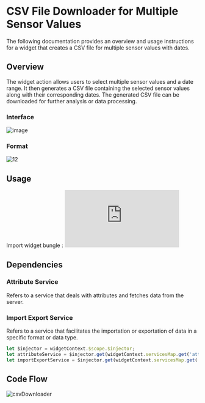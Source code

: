 # CSV File Downloader for Multiple Sensor Values

The following documentation provides an overview and usage instructions for a widget that creates a CSV file for multiple sensor values with dates.

## Overview

The widget action allows users to select multiple sensor values and a date range. It then generates a CSV file containing the selected sensor values along with their corresponding dates. The generated CSV file can be downloaded for further analysis or data processing.

### Interface

![image](https://github.com/NextIndustries/csvDownloader/assets/57275553/e4abfe88-b122-4fe5-9c7d-f417537caf66)

### Format

![12](https://github.com/NextIndustries/csvDownloader/assets/134918739/8a5959cb-258a-46a3-83db-f62fb2eb8b01)

## Usage
Import widget bungle : ![csv_downloader](https://github.com/NextIndustries/csvDownloader/blob/main/Widget/csv_downloader.json)




## Dependencies

### Attribute Service 
Refers to a service that deals with attributes and fetches data from the server.

### Import Export Service 
Refers to a service that facilitates the importation or exportation of data in a specific format or data type.

```javascript
let $injector = widgetContext.$scope.$injector;
let attributeService = $injector.get(widgetContext.servicesMap.get('attributeService'));
let importExportService = $injector.get(widgetContext.servicesMap.get('importExport'));
```

## Code Flow
![csvDownloader](https://github.com/NextIndustries/csvDownloader/assets/134918739/b4b1e639-975d-4139-b4fd-cda2f169d360)

